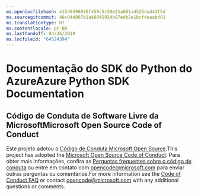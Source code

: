 ```yaml
---
ms.openlocfilehash: e1548596846f450c5c50e21a061ad525dad44f5d
ms.sourcegitcommit: 48c04d807b1a48042924b87edb2e1bcfdeaabd01
ms.translationtype: HT
ms.contentlocale: pt-BR
ms.lasthandoff: 04/26/2019
ms.locfileid: "64524394"
---
```

# <a name="azure-python-sdk-documentation"></a><span data-ttu-id="0f570-101">Documentação do SDK do Python do Azure</span><span class="sxs-lookup"><span data-stu-id="0f570-101">Azure Python SDK Documentation</span></span>

## <a name="microsoft-open-source-code-of-conduct"></a><span data-ttu-id="0f570-102">Código de Conduta de Software Livre da Microsoft</span><span class="sxs-lookup"><span data-stu-id="0f570-102">Microsoft Open Source Code of Conduct</span></span>
<span data-ttu-id="0f570-103">Este projeto adotou o [Código de Conduta Microsoft Open Source](https://opensource.microsoft.com/codeofconduct/).</span><span class="sxs-lookup"><span data-stu-id="0f570-103">This project has adopted the [Microsoft Open Source Code of Conduct](https://opensource.microsoft.com/codeofconduct/).</span></span>
<span data-ttu-id="0f570-104">Para obter mais informações, confira as [Perguntas frequentes sobre o código de conduta](https://opensource.microsoft.com/codeofconduct/faq/) ou entre em contato com [opencode@microsoft.com](mailto:opencode@microsoft.com) para enviar outras perguntas ou comentários.</span><span class="sxs-lookup"><span data-stu-id="0f570-104">For more information see the [Code of Conduct FAQ](https://opensource.microsoft.com/codeofconduct/faq/) or contact [opencode@microsoft.com](mailto:opencode@microsoft.com) with any additional questions or comments.</span></span>
